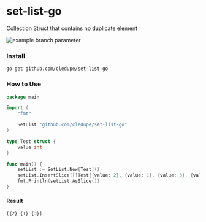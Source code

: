# set-list-go
Collection Struct that contains no duplicate element


![example branch parameter](https://github.com/cledupe/set-list-go/actions/workflows/test.yml/badge.svg)


### Install
``go get github.com/cledupe/set-list-go``

### How to Use
```go
package main

import (
	"fmt"

	SetList "github.com/cledupe/set-list-go"
)

type Test struct {
	value int
}

func main() {
	setList := SetList.New[Test]()
	setList.InsertSlice([]Test{{value: 2}, {value: 1}, {value: 3}, {value: 2}})
	fmt.Println(setList.AsSlice())
}

```

#### Result

```sh
[{2} {1} {3}]
```